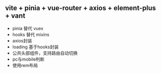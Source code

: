 
## vite + pinia + vue-router + axios + element-plus + vant
* pinia 替代 vuex
* hooks 替代 mixins
* axios封装
* loading 基于hooks封装  
* 公共头部组件，支持路由自动切换
* pc与mobile判断
* 使用rem布局
 
